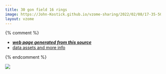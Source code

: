 ```yaml
---
title: 30 gon field 16 rings
image: https://John-Kostick.github.io/vzome-sharing/2022/02/08/17-35-50-30-gon-field-16-rings/30-gon-field-16-rings.png
layout: vzome
---
```


{% comment %}
 - [***web page generated from this source***][post]
 - [data assets and more info][github]

[post]: <https://John-Kostick.github.io/vzome-sharing/2022/02/08/30-gon-field-16-rings-17-35-50.html>
[github]: <https://github.com/John-Kostick/vzome-sharing/tree/main/2022/02/08/17-35-50-30-gon-field-16-rings/>
{% endcomment %}

<vzome-viewer style="width: 100%; height: 65vh;"
       src="https://John-Kostick.github.io/vzome-sharing/2022/02/08/17-35-50-30-gon-field-16-rings/30-gon-field-16-rings.vZome" >
  <img src="https://John-Kostick.github.io/vzome-sharing/2022/02/08/17-35-50-30-gon-field-16-rings/30-gon-field-16-rings.png" />
</vzome-viewer>
